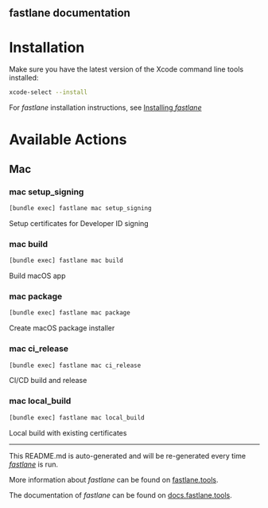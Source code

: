 fastlane documentation
----

# Installation

Make sure you have the latest version of the Xcode command line tools installed:

```sh
xcode-select --install
```

For _fastlane_ installation instructions, see [Installing _fastlane_](https://docs.fastlane.tools/#installing-fastlane)

# Available Actions

## Mac

### mac setup_signing

```sh
[bundle exec] fastlane mac setup_signing
```

Setup certificates for Developer ID signing

### mac build

```sh
[bundle exec] fastlane mac build
```

Build macOS app

### mac package

```sh
[bundle exec] fastlane mac package
```

Create macOS package installer

### mac ci_release

```sh
[bundle exec] fastlane mac ci_release
```

CI/CD build and release

### mac local_build

```sh
[bundle exec] fastlane mac local_build
```

Local build with existing certificates

----

This README.md is auto-generated and will be re-generated every time [_fastlane_](https://fastlane.tools) is run.

More information about _fastlane_ can be found on [fastlane.tools](https://fastlane.tools).

The documentation of _fastlane_ can be found on [docs.fastlane.tools](https://docs.fastlane.tools).
